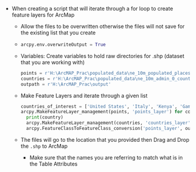 - When creating a script that will iterate through a for loop to create feature layers for ArcMap
	- Allow the files to be overwritten otherwise the files will not save for the existing list that you create
	-
	  ```python
	  arcpy.env.overwriteOutput = True
	  ```
	- Variables: Create variables to hold raw directories for .shp (dataset that you are working with)
	  ```python
	  points = r'H:\ArcMAP_Prac\populated_data\ne_10m_populated_places.shp'
	  countries = r'H:\ArcMAP_Prac\populated_data\ne_10m_admin_0_countries.shp'
	  outpath = r'H:\ArcMAP_Prac\output'
	  ```
	- Make Feature Layers and iterate through a given list
	  
	  ```python 
	  countries_of_interest = ['United States', 'Italy', 'Kenya', 'Gambia', 'Jordan', 'Lebanon', 'France']
	  arcpy.MakeFeatureLayer_management(points, 'points_layer') for country in countries_of_interest:
	    print(country)
	    arcpy.MakeFeatureLayer_management(countries, 'countries_layer',""" "NAME" = '{}' """.format(country)) arcpy.SelectLayerByLocation_management('points_layer', 'WITHIN', 'countries_layer')
	    arcpy.FeatureClassToFeatureClass_conversion('points_layer', outpath, 'cities_in_{}'.format(country)) 
	  ```
	- The files will go to the location that you provided then Drag and Drop the `.shp` to ArcMap
		- Make sure that the names you are referring to match what is in the Table Attributes